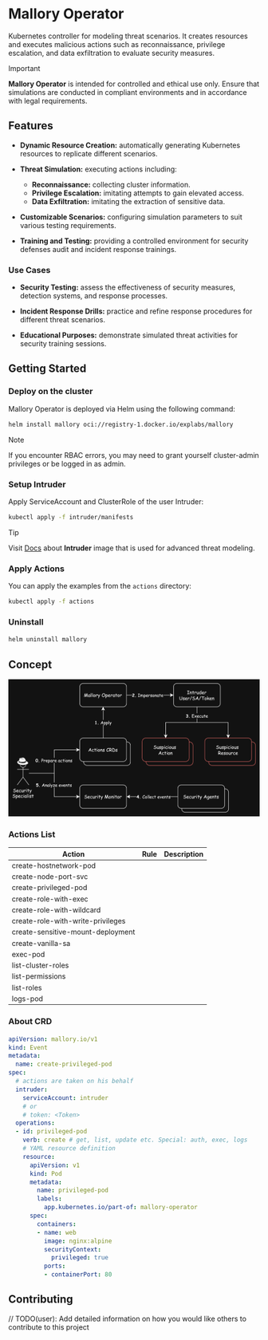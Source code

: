 # Mallory Operator

Kubernetes controller for modeling threat scenarios. It creates resources and executes malicious actions such as reconnaissance, privilege escalation, and data exfiltration to evaluate security measures.
> [!IMPORTANT]  
>  **Mallory Operator** is intended for controlled and ethical use only. Ensure that simulations are conducted in compliant environments and in accordance with legal requirements.

## Features
- **Dynamic Resource Creation:** automatically generating Kubernetes resources to replicate different scenarios.
  
- **Threat Simulation:** executing actions including:
  - **Reconnaissance:** collecting cluster information.
  - **Privilege Escalation:** imitating attempts to gain elevated access.
  - **Data Exfiltration:** imitating the extraction of sensitive data.
  
- **Customizable Scenarios:** configuring simulation parameters to suit various testing requirements.

- **Training and Testing:** providing a controlled environment for security defenses audit and incident response trainings.

### Use Cases

- **Security Testing:** assess the effectiveness of security measures, detection systems, and response processes.

- **Incident Response Drills:** practice and refine response procedures for different threat scenarios.

- **Educational Purposes:** demonstrate simulated threat activities for security training sessions.

## Getting Started

### Deploy on the cluster
Mallory Operator is deployed via Helm using the following command:
```sh
helm install mallory oci://registry-1.docker.io/explabs/mallory
```

> [!NOTE] 
>  If you encounter RBAC errors, you may need to grant yourself cluster-admin
privileges or be logged in as admin.
### Setup Intruder
Apply ServiceAccount and ClusterRole of the user Intruder:
```sh
kubectl apply -f intruder/manifests
```
> [!TIP]
> Visit [Docs](./intruder/README.md) about **Intruder** image that is used for advanced threat modeling.

### Apply Actions
You can apply the examples from the `actions` directory:

```sh
kubectl apply -f actions
```

### Uninstall
```sh
helm uninstall mallory
```

## Concept
![](docs/img/concept.png)

### Actions List
| Action                            | Rule | Description |
| --------------------------------- | ---- | ----------- |
| create-hostnetwork-pod            |      |             |
| create-node-port-svc              |      |             |
| create-privileged-pod             |      |             |
| create-role-with-exec             |      |             |
| create-role-with-wildcard         |      |             |
| create-role-with-write-privileges |      |             |
| create-sensitive-mount-deployment |      |             |
| create-vanilla-sa                 |      |             |
| exec-pod                          |      |             |
| list-cluster-roles                |      |             |
| list-permissions                  |      |             |
| list-roles                        |      |             |
| logs-pod                          |      |             |

### About CRD
```yaml
apiVersion: mallory.io/v1
kind: Event
metadata:
  name: create-privileged-pod
spec:
  # actions are taken on his behalf
  intruder:
    serviceAccount: intruder
    # or
    # token: <Token>
  operations:
  - id: privileged-pod
    verb: create # get, list, update etc. Special: auth, exec, logs
    # YAML resource definition
    resource: 
      apiVersion: v1
      kind: Pod
      metadata:
        name: privileged-pod
        labels:
          app.kubernetes.io/part-of: mallory-operator
      spec:
        containers:
        - name: web
          image: nginx:alpine
          securityContext:
            privileged: true
          ports:
          - containerPort: 80
```

## Contributing
// TODO(user): Add detailed information on how you would like others to contribute to this project

